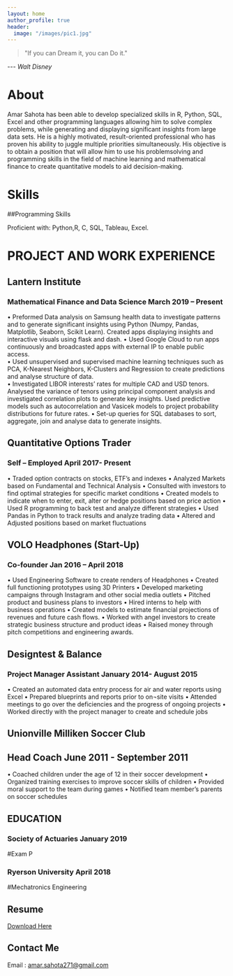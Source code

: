 ```yaml
---
layout: home
author_profile: true
header: 
  image: "/images/pic1.jpg"
---
```


> "If you can Dream it, you can Do it."

---<cite> Walt Disney </cite>

# About

Amar Sahota has been able to develop specialized skills in R, Python, SQL, Excel and other programming languages allowing him to solve complex problems, while generating and displaying significant insights from large data sets. He is a highly motivated, result-oriented professional who has proven his ability to juggle multiple priorities simultaneously. His objective is to obtain a position that will allow him to use his problemsolving and programming skills in the field of machine learning and mathematical finance to create quantitative models to aid decision-making.  

# Skills 

##Programming Skills 

Proficient with: Python,R, C, SQL, Tableau, Excel.


# PROJECT AND WORK EXPERIENCE 

## Lantern Institute 

### Mathematical Finance and Data Science                                                             March 2019 – Present

•	Preformed Data analysis on  Samsung health data to investigate patterns and to generate significant insights using Python (Numpy, Pandas, Matplotlib, Seaborn, Scikit Learn). Created apps displaying insights and interactive visuals using flask and dash. 
•	Used Google Cloud to run apps continuously and broadcasted apps with external IP to enable public access.  
•	Used unsupervised and supervised machine learning techniques such as PCA, K-Nearest Neighbors, K-Clusters and Regression to create predictions and analyse structure of data.  
•	Investigated LIBOR interests’ rates for multiple CAD and USD tenors. Analysed the variance of tenors using principal component analysis and  investigated correlation plots to generate key insights. Used predictive models such as autocorrelation and Vasicek models to project probability distributions for future rates. 
•	Set-up queries for SQL databases to sort, aggregate, join and analyse data to generate insights. 

## Quantitative Options Trader	

### Self – Employed 	      						                                                   April 2017- Present

•	Traded option contracts on stocks, ETF’s and indexes
•	Analyzed Markets based on Fundamental and Technical Analysis 
•	Consulted with investors to find optimal strategies for specific market conditions 
•	Created models to indicate when to enter, exit, alter or hedge positions based on price action
•	Used R programming to back test and analyze different strategies 
•	Used Pandas in Python to track results and analyze trading data
•	Altered and Adjusted positions based on market fluctuations

## VOLO Headphones (Start-Up)

### Co-founder                                                                                        Jan 2016 – April 2018 

•	Used Engineering Software to create renders of Headphones 
•	Created full functioning prototypes using 3D Printers 
•	Developed marketing campaigns through Instagram and other social media outlets
•	Pitched product and business plans to investors
•	Hired interns to help with business operations
•	Created models to estimate financial projections of revenues and future cash flows. 
•	Worked with angel investors to create strategic business structure and product ideas 
•	Raised money through pitch competitions and engineering awards. 

## Designtest & Balance      

### Project Manager Assistant 								                                      January 2014- August 2015

•	Created an automated data entry process for air and water reports using Excel 
•	Prepared blueprints and reports prior to on¬site visits
•	Attended meetings to go over the deficiencies and the progress of ongoing projects
•	Worked directly with the project manager to create and schedule jobs


## Unionville Milliken Soccer Club

## Head Coach 								         		                                     June 2011 - September 2011

•	Coached children under the age of 12 in their soccer development 
•	Organized training exercises to improve soccer skills of children 
•	Provided moral support to the team during games 
•	Notified team member’s parents on soccer schedules

## EDUCATION
### Society of Actuaries                                                                        			January 2019
#Exam P 
### Ryerson University                                                                                        April 2018
#Mechatronics Engineering 





## Resume 

[Download Here](https://github.com/amarsahota/projects/blob/master/Resume/Amar%20Sahota%20Resume%20.pdf)

## Contact Me 
Email : amar.sahota271@gmail.com



